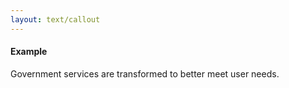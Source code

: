 ```yaml
---
layout: text/callout
---
```

#### Example
Government services are transformed to better meet user needs.
